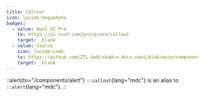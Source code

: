 ```yaml
---
title: Callout
icon: lucide:megaphone
badges:
  - value: Nuxt UI Pro
    to: https://ui.nuxt.com/pro/prose/callout
    target: _blank
  - value: Source
    icon: lucide:code
    to: https://github.com/ZTL-UwU/shadcn-docs-nuxt/blob/main/components/content/Callout.vue
    target: _blank
---
```


::alert{to="/components/alert"}
`::callout`{lang="mdc"} is an alias to `::alert`{lang="mdc"}.
::
